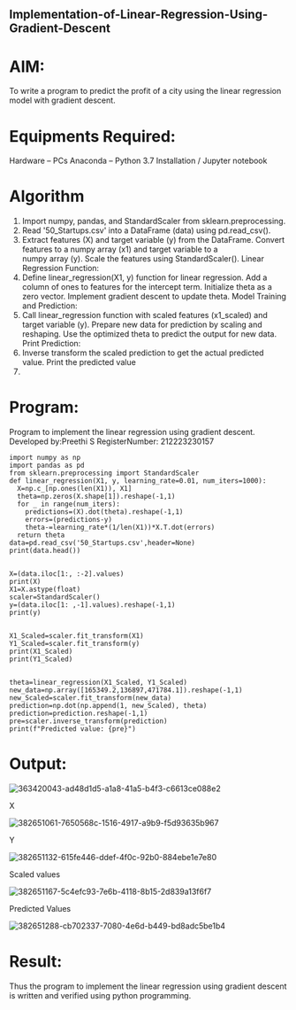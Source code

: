 ## Implementation-of-Linear-Regression-Using-Gradient-Descent
# AIM:
To write a program to predict the profit of a city using the linear regression model with gradient descent.

# Equipments Required:

Hardware – PCs
Anaconda – Python 3.7 Installation / Jupyter notebook

# Algorithm

1. Import numpy, pandas, and StandardScaler from sklearn.preprocessing.
2. Read '50_Startups.csv' into a DataFrame (data) using pd.read_csv().
3. Extract features (X) and target variable (y) from the DataFrame. Convert features to a numpy array (x1) and target variable to a  
 numpy array (y). Scale the features using StandardScaler(). Linear Regression Function:
4. Define linear_regression(X1, y) function for linear regression. Add a column of ones to features for the intercept term. Initialize theta as a zero vector. Implement gradient descent to update theta. Model Training and Prediction:
5. Call linear_regression function with scaled features (x1_scaled) and target variable (y). Prepare new data for prediction by scaling and reshaping. Use the optimized theta to predict the output for new data. Print Prediction:
6. Inverse transform the scaled prediction to get the actual predicted value. Print the predicted value
7. 
# Program:
Program to implement the linear regression using gradient descent.
Developed by:Preethi S
RegisterNumber:  212223230157
```
import numpy as np
import pandas as pd
from sklearn.preprocessing import StandardScaler
def linear_regression(X1, y, learning_rate=0.01, num_iters=1000):
  X=np.c_[np.ones(len(X1)), X1]
  theta=np.zeros(X.shape[1]).reshape(-1,1)
  for _ in range(num_iters):
    predictions=(X).dot(theta).reshape(-1,1)
    errors=(predictions-y)
    theta-=learning_rate*(1/len(X1))*X.T.dot(errors)
  return theta
data=pd.read_csv('50_Startups.csv',header=None)
print(data.head())


X=(data.iloc[1:, :-2].values)
print(X)
X1=X.astype(float)
scaler=StandardScaler()
y=(data.iloc[1: ,-1].values).reshape(-1,1)
print(y)


X1_Scaled=scaler.fit_transform(X1)
Y1_Scaled=scaler.fit_transform(y)
print(X1_Scaled)
print(Y1_Scaled)


theta=linear_regression(X1_Scaled, Y1_Scaled)
new_data=np.array([165349.2,136897,471784.1]).reshape(-1,1)
new_Scaled=scaler.fit_transform(new_data)
prediction=np.dot(np.append(1, new_Scaled), theta)
prediction=prediction.reshape(-1,1)
pre=scaler.inverse_transform(prediction)
print(f"Predicted value: {pre}")
```
# Output:
![363420043-ad48d1d5-a1a8-41a5-b4f3-c6613ce088e2](https://github.com/user-attachments/assets/338c6a61-898d-4fd6-812c-d44d187b7f84)

X

![382651061-7650568c-1516-4917-a9b9-f5d93635b967](https://github.com/user-attachments/assets/0a6f07c4-66b0-466b-91f7-f638ef23e03b)

Y

![382651132-615fe446-ddef-4f0c-92b0-884ebe1e7e80](https://github.com/user-attachments/assets/62c95620-9deb-43ad-bc88-800d8a59a111)

Scaled values

![382651167-5c4efc93-7e6b-4118-8b15-2d839a13f6f7](https://github.com/user-attachments/assets/90677142-4acf-437b-b5d1-371fb3fa08dd)

Predicted Values

![382651288-cb702337-7080-4e6d-b449-bd8adc5be1b4](https://github.com/user-attachments/assets/1a6fced3-106e-446d-9dfd-a09927b5c965)

# Result:
Thus the program to implement the linear regression using gradient descent is written and verified using python programming.
